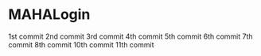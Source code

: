 # MAHALogin
1st  commit
2nd commit
3rd commit 
4th commit 
5th commit
6th commit
7th commit
8th commit
10th commit
11th commit
